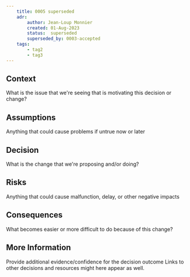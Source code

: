 ```yaml
---
    title: 0005 superseded
    adr:
        author: Jean-Loup Monnier
        created: 01-Aug-2023
        status:  superseded
        superseded_by: 0003-accepted
    tags:
        - tag2
        - tag3
---
```


## Context

What is the issue that we're seeing that is motivating this decision or change?

## Assumptions
Anything that could cause problems if untrue now or later

## Decision

What is the change that we're proposing and/or doing?

## Risks
Anything that could cause malfunction, delay, or other negative impacts

## Consequences

What becomes easier or more difficult to do because of this change?


## More Information
Provide additional evidence/confidence for the decision outcome
Links to other decisions and resources might here appear as well.
